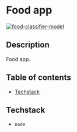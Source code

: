 # Food app

[![food-classifier-model](https://clarifai.com/wszmelczerczyk/food-recognition-model/models/food-classifier-model/badge)](https://clarifai.com/wszmelczerczyk/food-recognition-model/models/food-classifier-model?inputId=https%3A%2F%2Fstaticsmaker.iplsc.com%2Fsmaker_prod_2016_08_24%2Fc2f328e43dacecd17cf86ad214c781d2-lg.jpg)

## Description

Food app.

## Table of contents

- [Techstack](#techstack)

## Techstack

- `node`
